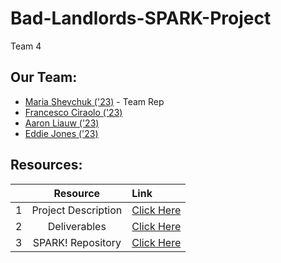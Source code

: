 # Bad-Landlords-SPARK-Project
Team 4

## Our Team:

* [Maria Shevchuk ('23)](https://github.com/mariashev) - Team Rep
* [Francesco Ciraolo ('23)](https://github.com/FrancescoCiraolo)
* [Aaron Liauw ('23)](https://github.com/aliau-cmyk)
* [Eddie Jones ('23)](https://github.com/ewj327)

## Resources:

|  | **Resource**                                  |                                                Link                                                         |
|-:|:----------------------------------------------------:|:-----------------------------------------------------------------------------------------------------|
| 1| Project Description                   | [Click Here](https://docs.google.com/document/d/1vyUi8RhqQGegNMm5Ab77B_tZ9YLzm5faEaOJthoWJes/edit)                   |
| 2| Deliverables                          | [Click Here](https://gallettilance.github.io//deliverables/)                                                         |
| 3| SPARK! Repository                     | [Click Here](https://github.com/BU-Spark/ds-councilor-breadon-bad-landlords2)       |
